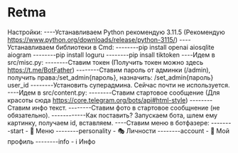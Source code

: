 # Retma
Настройки:
----Устанавливаем Python рекомендую 3.11.5 (Рекомендую https://www.python.org/downloads/release/python-3115/)
----Устанавливаем библиотеки в Cmd:
--------pip install openai aiosqlite aiogram
--------pip install loguru
--------pip insall tiktoken
----Идем в src/misc.py:
--------Ставим токен (Получить токен можно здесь https://t.me/BotFather)
--------Ставим пароль от админки (/admin), получить права:/set_admin{пароль}, назначить: /set_admin{пароль} user_id
--------Установить суперадмина. Сейчас почти не используется.
----Идем в src/content.py:
--------Ставим стартовое сообщение (Для красоты сюда https://core.telegram.org/bots/api#html-style)
--------Ставим инфо текст.
--------Ставим фото в стартовое сообщнение (не обязательно). 
------------Как поставить? Запускаем бота, шлем ему картинку, получаем id, вставляем.
----Ставим меню в ботфазере:
--------start - 🚀 Меню
--------personality -  🎭 Личности
--------account - 👤 Мой профиль
--------info - ℹ️ Инфо
    

